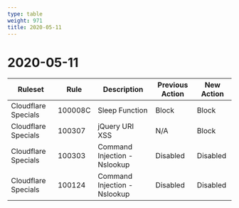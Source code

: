 ```yaml
---
type: table
weight: 971
title: 2020-05-11
---
```


# 2020-05-11

<TableWrap><table style="width: 100%">

<thead>
  <tr>
    <th>Ruleset</th>
    <th>Rule</th>
    <th>Description</th>
    <th>Previous Action</th>
    <th>New Action</th>
  </tr>
</thead>
<tbody>
  <tr>
    <td>Cloudflare Specials</td>
    <td>100008C</td>
    <td>Sleep Function</td>
    <td>Block</td>
    <td>Block</td>
  </tr>
  <tr>
    <td>Cloudflare Specials</td>
    <td>100307</td>
    <td>jQuery URI XSS</td>
    <td>N/A</td>
    <td>Block</td>
  </tr>
  <tr>
    <td>Cloudflare Specials</td>
    <td>100303</td>
    <td>Command Injection - Nslookup</td>
    <td>Disabled</td>
    <td>Disabled</td>
  </tr>
  <tr>
    <td>Cloudflare Specials</td>
    <td>100124</td>
    <td>Command Injection - Nslookup</td>
    <td>Disabled</td>
    <td>Disabled</td>
  </tr>
</tbody>

</table></TableWrap>
